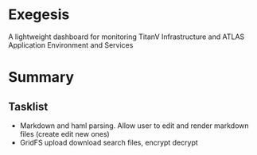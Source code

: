 # Exegesis

A lightweight dashboard for monitoring TitanV Infrastructure and ATLAS Application Environment and Services

# Summary

## Tasklist

+ Markdown and haml parsing. Allow user to edit and render markdown files (create edit new ones)
+ GridFS upload download search files, encrypt decrypt
